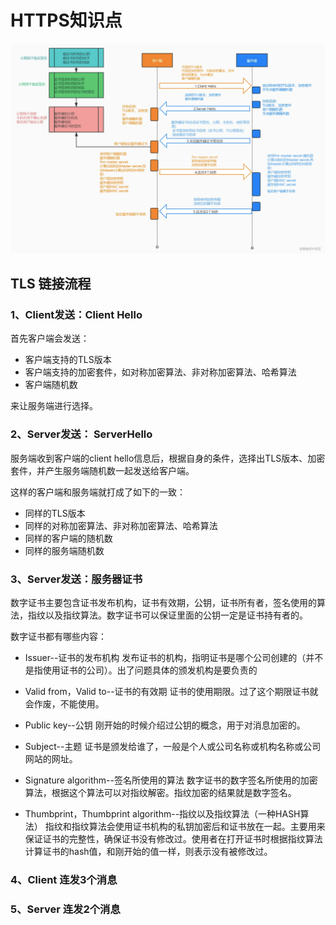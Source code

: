 # HTTPS知识点

![](./imgs/https.png)

## TLS 链接流程

### 1、Client发送：Client Hello

首先客户端会发送：

* 客户端支持的TLS版本
* 客户端支持的加密套件，如对称加密算法、非对称加密算法、哈希算法
* 客户端随机数

来让服务端进行选择。

### 2、Server发送： ServerHello

服务端收到客户端的client hello信息后，根据自身的条件，选择出TLS版本、加密套件，并产生服务端随机数一起发送给客户端。

这样的客户端和服务端就打成了如下的一致：

* 同样的TLS版本
* 同样的对称加密算法、非对称加密算法、哈希算法
* 同样的客户端的随机数
* 同样的服务端随机数


### 3、Server发送：服务器证书

数字证书主要包含证书发布机构，证书有效期，公钥，证书所有者，签名使用的算法，指纹以及指纹算法。数字证书可以保证里面的公钥一定是证书持有者的。

数字证书都有哪些内容：

* Issuer--证书的发布机构
发布证书的机构，指明证书是哪个公司创建的（并不是指使用证书的公司）。出了问题具体的颁发机构是要负责的

* Valid from，Valid to--证书的有效期
证书的使用期限。过了这个期限证书就会作废，不能使用。

* Public key--公钥
刚开始的时候介绍过公钥的概念，用于对消息加密的。

* Subject--主题
证书是颁发给谁了，一般是个人或公司名称或机构名称或公司网站的网址。

* Signature algorithm--签名所使用的算法
数字证书的数字签名所使用的加密算法，根据这个算法可以对指纹解密。指纹加密的结果就是数字签名。

* Thumbprint，Thumbprint algorithm--指纹以及指纹算法（一种HASH算法）
指纹和指纹算法会使用证书机构的私钥加密后和证书放在一起。主要用来保证证书的完整性，确保证书没有修改过。使用者在打开证书时根据指纹算法计算证书的hash值，和刚开始的值一样，则表示没有被修改过。


### 4、Client 连发3个消息
### 5、Server 连发2个消息


